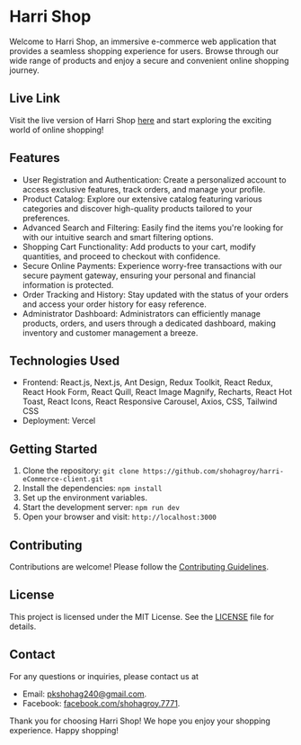 # Harri Shop

Welcome to Harri Shop, an immersive e-commerce web application that provides a seamless shopping experience for users. Browse through our wide range of products and enjoy a secure and convenient online shopping journey.

## Live Link

Visit the live version of Harri Shop [here](https://harri-e-commerce-client.vercel.app/) and start exploring the exciting world of online shopping!

## Features

- User Registration and Authentication: Create a personalized account to access exclusive features, track orders, and manage your profile.
- Product Catalog: Explore our extensive catalog featuring various categories and discover high-quality products tailored to your preferences.
- Advanced Search and Filtering: Easily find the items you're looking for with our intuitive search and smart filtering options.
- Shopping Cart Functionality: Add products to your cart, modify quantities, and proceed to checkout with confidence.
- Secure Online Payments: Experience worry-free transactions with our secure payment gateway, ensuring your personal and financial information is protected.
- Order Tracking and History: Stay updated with the status of your orders and access your order history for easy reference.
- Administrator Dashboard: Administrators can efficiently manage products, orders, and users through a dedicated dashboard, making inventory and customer management a breeze.

## Technologies Used

- Frontend: React.js, Next.js, Ant Design, Redux Toolkit, React Redux, React Hook Form, React Quill, React Image Magnify, Recharts, React Hot Toast, React Icons, React Responsive Carousel, Axios, CSS, Tailwind CSS
- Deployment: Vercel

## Getting Started

1. Clone the repository: `git clone https://github.com/shohagroy/harri-eCommerce-client.git`
2. Install the dependencies: `npm install`
3. Set up the environment variables.
4. Start the development server: `npm run dev`
5. Open your browser and visit: `http://localhost:3000`

## Contributing

Contributions are welcome! Please follow the [Contributing Guidelines](CONTRIBUTING.md).

## License

This project is licensed under the MIT License. See the [LICENSE](LICENSE) file for details.

## Contact

For any questions or inquiries, please contact us at

- Email: [pkshohag240@gmail.com](mailto:pkshohag240@gmail.com).
- Facebook: [facebook.com/shohagroy.7771](facebook.com/shohagroy.7771).

Thank you for choosing Harri Shop! We hope you enjoy your shopping experience. Happy shopping!
